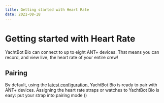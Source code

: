 ```yaml
---
title: Getting started with Heart Rate
date: 2021-08-18
---
```


# Getting started with Heart Rate

YachtBot Bio can connect to up to eight ANT+ devices. That means you can record, and view live, the heart rate of your entire crew!

## Pairing

By default, using the [latest configuration](../../YachtBot%20Products/YachtBot%20product%20family%20fundamentals/Making%20configuration%20changes%20on%20YachtBot%20devices.md), YachtBot Bio is ready to pair with ANT+ devices. Assigning the heart rate straps or watches to YachtBot Bio is easy: put your strap into pairing mode ()
